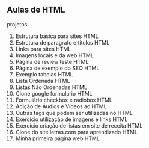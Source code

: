 ## Aulas de HTML 

projetos:

1. Estrutura basica para sites HTML
2. Estrutura de paragrafo e títulos HTML
3. Links para sites HTML
4. Imagens locais e da web HTML
5. Página de review teste HTML
6. Página de exemplo do SEO HTML
7. Exemplo tabelas HTML
8. Lista Ordenada HTML
9. Listas Não Ordenadas HTML
10. Clone google formulario HTML
11. Formulário checkbox e radiobox HTML
12. Adição de Áudios e Vídeos ao HTML
13. Outras tags que podem ser utilizadas no HTML
14. Exercício utilização de imagens e links HTML
15. Exercício criação de listas em site de receita HTML
16. Clone do site letras.com para aprendizado HTML
17. Minha primeira página web HTML
